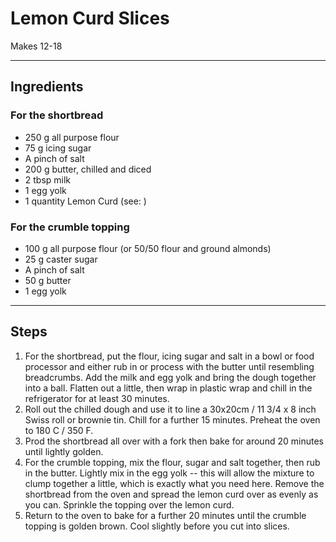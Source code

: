 # Lemon Curd Slices

Makes 12-18

---

## Ingredients

### For the shortbread
* 250 g all purpose flour
* 75 g icing sugar
* A pinch of salt
* 200 g butter, chilled and diced
* 2 tbsp milk
* 1 egg yolk
* 1 quantity Lemon Curd (see: )

### For the crumble topping
* 100 g all purpose flour (or 50/50 flour and ground almonds)
* 25 g caster sugar
* A pinch of salt
* 50 g butter
* 1 egg yolk

---

## Steps

1.  For the shortbread, put the flour, icing sugar and salt in a bowl or food processor and either rub in or process with the butter until resembling breadcrumbs. Add the milk and egg yolk and bring the dough together into a ball. Flatten out a little, then wrap in plastic wrap and chill in the refrigerator for at least 30 minutes.
2.  Roll out the chilled dough and use it to line a 30x20cm / 11 3/4 x 8 inch Swiss roll or brownie tin. Chill for a further 15 minutes. Preheat the oven to 180 C / 350 F. 
3.  Prod the shortbread all over with a fork then bake for around 20 minutes until lightly golden.
4.  For the crumble topping, mix the flour, sugar and salt together, then rub in the butter. Lightly mix in the egg yolk -- this will allow the mixture to clump together a little, which is exactly what you need here. Remove the shortbread from the oven and spread the lemon curd over as evenly as you can. Sprinkle the topping over the lemon curd.
5.  Return to the oven to bake for a further 20 minutes until the crumble topping is golden brown. Cool slightly before you cut into slices.